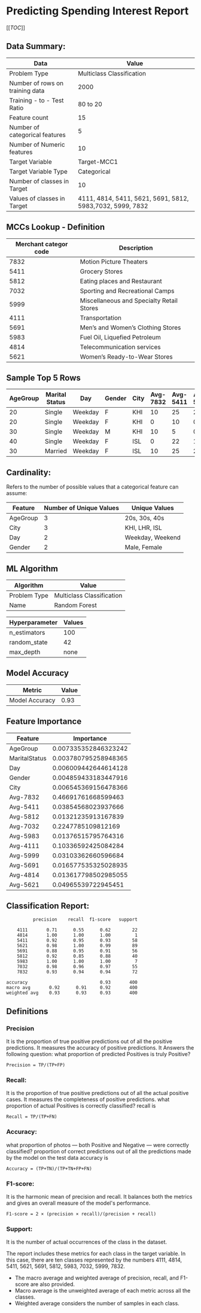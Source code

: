 # Predicting Spending Interest Report

[[_TOC_]]
## Data Summary:


|  Data | Value  |
|--|--|
| Problem Type | Multiclass Classification|
| Number of rows on training data | 2000 |
|Training - to - Test Ratio  | 80 to 20 |
| Feature count |  15 |
| Number of categorical features |  5 |
| Number of Numeric features | 10 |
| Target Variable| Target-MCC1|
| Target Variable Type| Categorical|
| Number of classes in Target| 10|
| Values of classes in Target| 4111, 4814, 5411, 5621, 5691, 5812, 5983,7032, 5999, 7832 |

## MCCs Lookup - Definition

| Merchant categor code | Description                               |
| --------------------- | ----------------------------------------- |
| 7832                  | Motion Picture Theaters                   |
| 5411                  | Grocery Stores                            |
| 5812                  | Eating places and Restaurant              |
| 7032                  | Sporting and Recreational Camps           |
| 5999                  | Miscellaneous and Specialty Retail Stores |
| 4111                  | Transportation                            |
| 5691                  | Men’s and Women’s Clothing Stores         |
| 5983                  | Fuel Oil, Liquefied Petroleum             |
| 4814                  | Telecommunication services                |
| 5621                  | Women’s Ready-to-Wear Stores              |



## Sample Top 5 Rows

| AgeGroup | Marital Status | Day     | Gender | City | Avg-7832 | Avg-5411 | Avg-5812 | Avg-7032 | Avg-5983 | Avg-4111 | Avg-5999 | Avg-5691 | Avg-4814 | Avg-5621 | Target-MCC1 |
|----------|---------------|---------|--------|------|---------|---------|---------|---------|---------|---------|---------|---------|---------|---------|-------------|
| 20       | Single        | Weekday | F      | KHI  | 10      | 25      | 20      | 10      | 5       | 5       | 5       | 5       | 15      | 0       | 5411        |
| 20       | Single        | Weekday | F      | KHI  | 0       | 10      | 0       | 65      | 25      | 0       | 0       | 0       | 0       | 0       | 7032        |
| 30       | Single        | Weekday | M      | KHI  | 10      | 5       | 0       | 0       | 32      | 0       | 15      | 0       | 0       | 38      | 5621        |
| 40       | Single        | Weekday | F      | ISL  | 0       | 22      | 10      | 3       | 3       | 5       | 7       | 2       | 0       | 48      | 5621        |
| 30       | Married       | Weekday | F      | ISL  | 10      | 25      | 20      | 10      | 5       | 5       | 5       | 5       | 15      | 0       | 5411        |


## Cardinality:

Refers to the number of possible values that a categorical feature can assume:

|  Feature | Number of Unique Values| Unique Values|
|--|--|--|
| AgeGroup | 3| 20s, 30s, 40s|
|City  | 3 |KHI, LHR, ISL|
| Day |  2 |Weekday, Weekend|
| Gender | 2|Male, Female|

## ML Algorithm

|  Algorithm | Value|
|--|--|
| Problem Type | Multiclass Classification|
| Name| Random Forest| 

|Hyperparameter| Values|
|--|--|
| n_estimators| 100|
| random_state| 42|
| max_depth| none|


## Model Accuracy


| Metric | Value |
|--|--|
|  Model Accuracy| 0.93 |

## Feature Importance

|Feature  | Importance |
|--|--|
|AgeGroup| 0.007335352846323242|
|MaritalStatus| 0.003780795258948365|
|Day| 0.006009442644614128|
|Gender| 0.004859433183447916|
|City| 0.006545369156478366|
|Avg-7832| 0.46691761668599463|
|Avg-5411| 0.03854568023937666|
|Avg-5812| 0.01321235913167839|
|Avg-7032| 0.2247785109812169|
|Avg-5983| 0.01376515795764316|
|Avg-4111| 0.10336592425084284|
|Avg-5999| 0.03103362660596684|
|Avg-5691| 0.016577535325028935|
|Avg-4814| 0.013617798502985055|
|Avg-5621| 0.04965539722945451|


## Classification Report:
              precision    recall  f1-score   support

        4111       0.71      0.55      0.62        22
        4814       1.00      1.00      1.00         1
        5411       0.92      0.95      0.93        58
        5621       0.98      1.00      0.99        89
        5691       0.88      0.95      0.91        56
        5812       0.92      0.85      0.88        40
        5983       1.00      1.00      1.00         7
        7032       0.98      0.96      0.97        55
        7832       0.93      0.94      0.94        72

    accuracy                           0.93       400
    macro avg       0.92      0.91     0.92       400
    weighted avg    0.93      0.93     0.93       400



## Definitions

### Precision
 It is the proportion of true positive predictions out of all the positive predictions. It measures the accuracy of positive predictions.
It Answers the following question: what proportion of predicted Positives is truly Positive?  

`Precision = TP/(TP+FP)`

### Recall: 
It is the proportion of true positive predictions out of all the actual positive cases. It measures the completeness of positive predictions. 
what proportion of actual Positives is correctly classified? recall is 

`Recall = TP/(TP+FN)`

### Accuracy: 
what proportion of photos — both Positive and Negative — were correctly classified?
proportion of correct predictions out of all the predictions made by the model on the test data accuracy is 

`Accuracy = (TP+TN)/(TP+TN+FP+FN)`

### F1-score: 

It is the harmonic mean of precision and recall. It balances both the metrics and gives an overall measure of the model's performance.

`F1-score = 2 × (precision × recall)/(precision + recall)`



### Support: 

It is the number of actual occurrences of the class in the dataset.

The report includes these metrics for each class in the target variable. In this case, there are ten classes represented by the numbers 4111, 4814, 5411, 5621, 5691, 5812, 5983, 7032, 5999, 7832.

- The macro average and weighted average of precision, recall, and F1-score are also provided. 
- Macro average is the unweighted average of each metric across all the classes.
- Weighted average considers the number of samples in each class.

